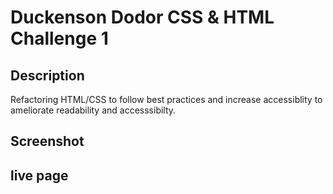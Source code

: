 # Duckenson Dodor CSS & HTML Challenge 1

## Description
Refactoring HTML/CSS to follow best practices and increase accessiblity to ameliorate readability and accesssibilty.

## Screenshot

## live page 